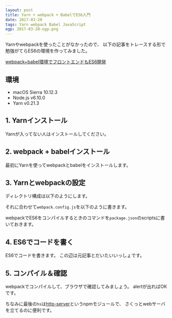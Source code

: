 ```yaml
---
layout: post
title: Yarn + webpack + BabelでES6入門
date: 2017-03-20
tags: Yarn webpack Babel JavaScript
ogp: 2017-03-20-ogp.png
---
```


Yarnやwebpackを使ったことがなかったので、
以下の記事をトレースする形で勉強がてらES6の環境を作ってみました。

[webpack+babel環境でフロントエンドもES6開発](http://qiita.com/HayneRyo/items/74892d3a37ee96a5df60)

## **環境**

- macOS Sierra 10.12.3
- Node.js v6.10.0
- Yarn v0.21.3

## **1. Yarnインストール**

Yarnが入ってない人はインストールしてください。

<code class="gist-code" data-gist-id="70b7d3522332f55afbbad275c62abc6b" data-gist-file="yarn.sh" data-gist-enable-cache="true"></code>

## **2. webpack + babelインストール**

最初にYarnを使ってwebpackとbabelをインストールします。

<code class="gist-code" data-gist-id="70b7d3522332f55afbbad275c62abc6b" data-gist-file="init.sh" data-gist-enable-cache="true"></code>

## **3. Yarnとwebpackの設定**

ディレクトリ構成は以下のようにします。

<code class="gist-code" data-gist-id="70b7d3522332f55afbbad275c62abc6b" data-gist-file="tree.sh" data-gist-enable-cache="true"></code>

それに合わせて`webpack.config.js`を以下のように書きます。

<code class="gist-code" data-gist-id="70b7d3522332f55afbbad275c62abc6b" data-gist-file="webpack.config.js" data-gist-enable-cache="true"></code>

webpackでES6をコンパイルするときのコマンドを`package.json`のscriptsに書いておきます。

<code class="gist-code" data-gist-id="70b7d3522332f55afbbad275c62abc6b" data-gist-file="package.json" data-gist-enable-cache="true"></code>

## **4. ES6でコードを書く**
ES6でコードを書きます。
この辺は元記事とだいたいいっしょです。

<code class="gist-code" data-gist-id="70b7d3522332f55afbbad275c62abc6b" data-gist-file="person.js" data-gist-enable-cache="true"></code>

<code class="gist-code" data-gist-id="70b7d3522332f55afbbad275c62abc6b" data-gist-file="friend.js" data-gist-enable-cache="true"></code>

<code class="gist-code" data-gist-id="70b7d3522332f55afbbad275c62abc6b" data-gist-file="application.js" data-gist-enable-cache="true"></code>

<code class="gist-code" data-gist-id="70b7d3522332f55afbbad275c62abc6b" data-gist-file="index.html" data-gist-enable-cache="true"></code>

## **5. コンパイル＆確認**

webpackでコンパイルして、ブラウザで確認してみましょう。
alertが出ればOKです。

<code class="gist-code" data-gist-id="70b7d3522332f55afbbad275c62abc6b" data-gist-file="compile.sh" data-gist-enable-cache="true"></code>

ちなみに最後の`hs`は[http-server](https://www.npmjs.com/package/http-server)というnpmモジュールで、
さくっとwebサーバを立てるのに便利です。
